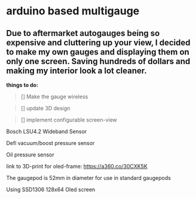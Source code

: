 # arduino based multigauge
## Due to aftermarket autogauges being so expensive and cluttering up your view, I decided to make my own gauges and displaying them on only one screen. Saving hundreds of dollars and making my interior look a lot cleaner.

**things to do:**
> [] Make the gauge wireless

> [] update 3D design

> [] implement configurable screen-view


Bosch LSU4.2 Wideband Sensor

Defi vacuum/boost pressure sensor

Oil pressure sensor


link to 3D-print for oled-frame: https://a360.co/30CXK5K
 
The gaugepod is 52mm in diameter for use in standard gaugepods

Using SSD1306 128x64 Oled screen


